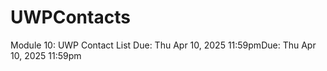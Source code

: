 # UWPContacts
Module 10: UWP Contact List Due: Thu Apr 10, 2025 11:59pmDue: Thu Apr 10, 2025 11:59pm
